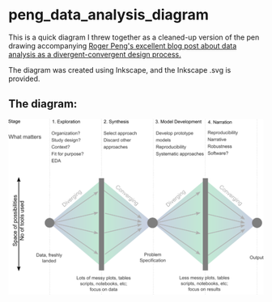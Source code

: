 # peng_data_analysis_diagram

This is a quick diagram I threw together as a cleaned-up version of the pen drawing accompanying [Roger Peng's excellent blog post about data analysis as a divergent-convergent design process.](https://simplystatistics.org/2018/09/14/divergent-and-convergent-phases-of-data-analysis/) 

The diagram was created using Inkscape, and the Inkscape .svg is provided. 

## The diagram:

![](peng_analysis_diagram.png)
